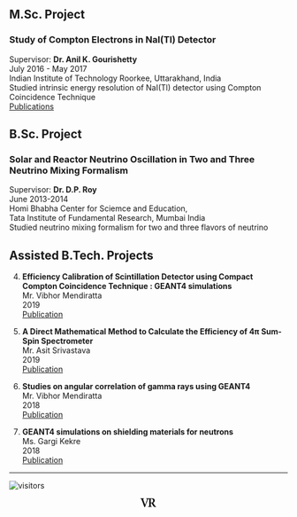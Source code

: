 ## M.Sc. Project
### Study of Compton Electrons in NaI(Tl) Detector
Supervisor: **Dr. Anil K. Gourishetty**\
July 2016 - May 2017\
Indian Institute of Technology Roorkee, Uttarakhand, India\
Studied intrinsic energy resolution of NaI(Tl) detector using Compton Coincidence Technique\
[Publications](https://rangavirender.github.io/site/conf#2017)

## B.Sc. Project
### Solar and Reactor Neutrino Oscillation in Two and Three Neutrino Mixing Formalism
Supervisor: **Dr. D.P. Roy**\
June 2013-2014\
Homi Bhabha Center for Sciemce and Education,\
Tata Institute of Fundamental Research, Mumbai India\
Studied neutrino mixing formalism for two and three flavors of neutrino

## Assisted B.Tech. Projects
4. **Efficiency Calibration of Scintillation Detector using Compact Compton Coincidence Technique : GEANT4 simulations**\
   Mr. Vibhor Mendiratta\
   2019\
   [Publication](http://sympnp.org/proceedings/64/G17.pdf)

3. **A Direct Mathematical Method to Calculate the Efficiency of 4&pi; Sum-Spin Spectrometer**\
   Mr. Asit Srivastava\
   2019\
   [Publication](http://sympnp.org/proceedings/64/G62.pdf)
   
2. **Studies on angular correlation of gamma rays using GEANT4**\
   Mr. Vibhor Mendiratta\
   2018\
   [Publication](https://s3.cern.ch/inspire-prod-files-c/c96a9e3bba6f81f2f2470d25f4485968)
   
1. **GEANT4 simulations on shielding materials for neutrons**\
   Ms. Gargi Kekre\
   2018\
   [Publication](https://s3.cern.ch/inspire-prod-files-a/ae1d4e3c3d412997fcee447418dde49b)
   
---
![visitors](https://visitor-badge.glitch.me/badge?page_id=rangavirender.site.proj)

<p align="center">
<img src="logo_v1.png" width="30">
</p>
